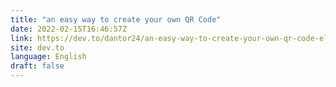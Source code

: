 ```yaml
---
title: "an easy way to create your own QR Code"
date: 2022-02-15T16:46:57Z
link: https://dev.to/dantor24/an-easy-way-to-create-your-own-qr-code-elb?utm_medium=RSS&utm_source=news.12bit.vn
site: dev.to
language: English
draft: false
---
```

